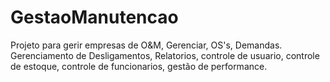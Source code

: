 # GestaoManutencao
Projeto para gerir empresas de O&amp;M, Gerenciar, OS's, Demandas. Gerenciamento de Desligamentos, Relatorios, controle de usuario, controle de estoque, controle de funcionarios, gestão de performance.

